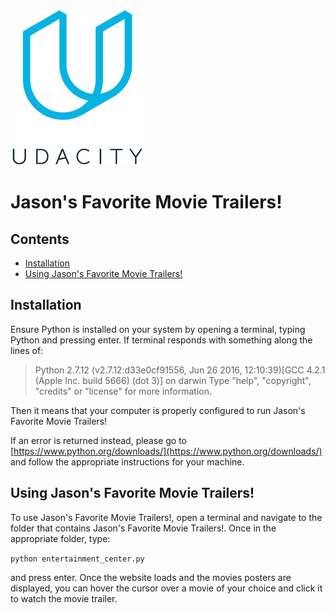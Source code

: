 ![Udacity Logo](/img/Udacity_200.png)

# Jason's Favorite Movie Trailers!

## Contents

- [Installation](#installation)
- [Using Jason's Favorite Movie Trailers!](#jasons-favorite-movie-trailer)

## Installation

Ensure Python is installed on your system by opening a terminal, typing Python
and pressing enter.  If terminal responds with something along the lines of:

>Python 2.7.12 (v2.7.12:d33e0cf91556, Jun 26 2016, 12:10:39)[GCC 4.2.1 (Apple Inc. build 5666) (dot 3)] on darwin Type "help", "copyright", "credits" or "license" for more information.

Then it means that your computer is properly configured to run Jason's Favorite Movie Trailers!

If an error is returned instead, please go to [https://www.python.org/downloads/](https://www.python.org/downloads/)
and follow the appropriate instructions for your machine.

## Using Jason's Favorite Movie Trailers!

To use Jason's Favorite Movie Trailers!, open a terminal and navigate to the folder
that contains Jason's Favorite Movie Trailers!.  Once in the appropriate folder, type:

`python entertainment_center.py`

and press enter. Once the website loads
and the movies posters are displayed, you can hover the cursor over a movie of your
choice and click it to watch the movie trailer.